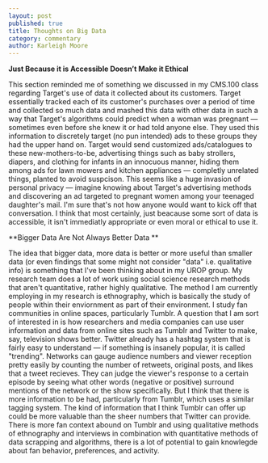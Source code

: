 ```yaml
---
layout: post
published: true
title: Thoughts on Big Data
category: commentary
author: Karleigh Moore
---
```


**Just Because it is Accessible Doesn’t Make it Ethical**

This section reminded me of something we discussed in my CMS.100 class regarding Target's use of data it collected about its customers. Target essentially tracked each of its customer's purchases over a period of time and collected so much data and mashed this data with other data in such a way that Target's algorithms could predict when a woman was pregnant — sometimes even before she knew it or had told anyone else. They used this information to discretely target (no pun intended) ads to these groups they had the upper hand on. Target would send customized ads/catalogues to these new-mothers-to-be, advertising things such as baby strollers, diapers, and clothing for infants in an innocuous manner, hiding them among ads for lawn mowers and kitchen appliances — completly unrelated things, planted to avoid suspcison. This seems like a huge invasion of personal privacy — imagine knowing about Target's advertising methods and discovering an ad targeted to pregnant women among your teenaged daughter's mail. I'm sure that's not how anyone would want to kick off that conversation. I think that most certainly, just beacause some sort of data is accessible, it isn't immediatly appropriate or even moral or ethical to use it. 

**Bigger Data Are Not Always Better Data
**

The idea that bigger data, more data is better or more useful than smaller data (or even findings that some might not consider "data" i.e. qualitative info) is something that I've been thinking about in my UROP group. My research team does a lot of work using social science research methods that aren't quantitative, rather highly qualitative. The method I am currently employing in my research is ethnography, which is basically the study of people within their enviornment as part of their environment. I study fan communities in online spaces, particularly Tumblr. A question that I am sort of interested in is how researchers and media companies can use user information and data from online sites such as Tumblr and Twitter to make, say, television shows better. Twitter already has a hashtag system that is fairly easy to understand — if something is insanely popular, it is called "trending". Networks can gauge audience numbers and viewer reception pretty easily by counting the number of retweets, original posts, and likes that a tweet recieves. They can judge the viewer's response to a certain episode by seeing what other words (negative or positive) surround mentions of the network or the show specifically. But I think that there is more information to be had, particularly from Tumblr, which uses a similar tagging system. The kind of information that I think Tumblr can offer up could be more valuable than the sheer numbers that Twitter can provide. There is more fan context abound on Tumblr and using qualitative methods of ethnography and interviews in combination with quantitative methods of data scrapping and algorithms, there is a lot of potential to gain knowlegde about fan behavior, preferences, and activity. 